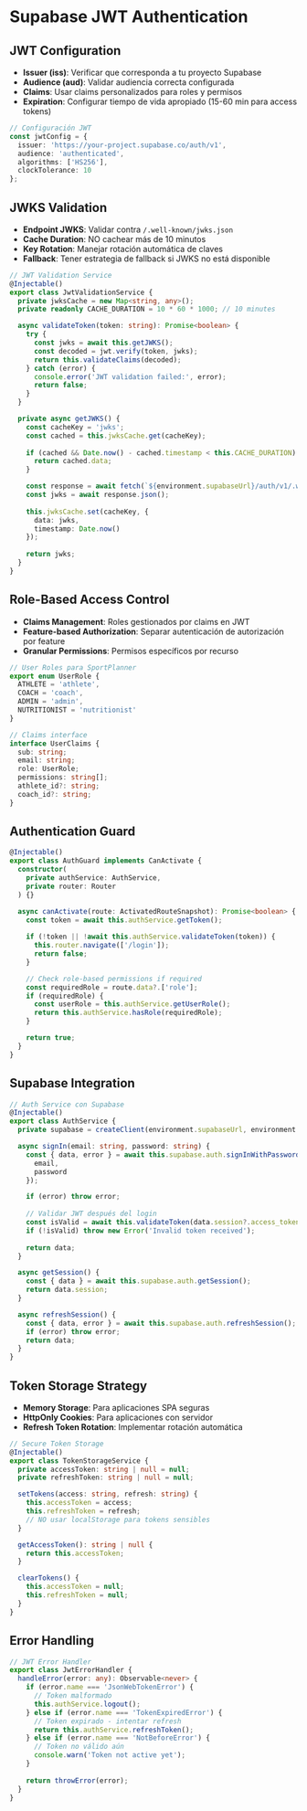 # Supabase JWT Authentication

## JWT Configuration
- **Issuer (iss)**: Verificar que corresponda a tu proyecto Supabase
- **Audience (aud)**: Validar audiencia correcta configurada
- **Claims**: Usar claims personalizados para roles y permisos
- **Expiration**: Configurar tiempo de vida apropiado (15-60 min para access tokens)

```typescript
// Configuración JWT
const jwtConfig = {
  issuer: 'https://your-project.supabase.co/auth/v1',
  audience: 'authenticated',
  algorithms: ['HS256'],
  clockTolerance: 10
};
```

## JWKS Validation
- **Endpoint JWKS**: Validar contra `/.well-known/jwks.json`
- **Cache Duration**: NO cachear más de 10 minutos
- **Key Rotation**: Manejar rotación automática de claves
- **Fallback**: Tener estrategia de fallback si JWKS no está disponible

```typescript
// JWT Validation Service
@Injectable()
export class JwtValidationService {
  private jwksCache = new Map<string, any>();
  private readonly CACHE_DURATION = 10 * 60 * 1000; // 10 minutes

  async validateToken(token: string): Promise<boolean> {
    try {
      const jwks = await this.getJWKS();
      const decoded = jwt.verify(token, jwks);
      return this.validateClaims(decoded);
    } catch (error) {
      console.error('JWT validation failed:', error);
      return false;
    }
  }

  private async getJWKS() {
    const cacheKey = 'jwks';
    const cached = this.jwksCache.get(cacheKey);
    
    if (cached && Date.now() - cached.timestamp < this.CACHE_DURATION) {
      return cached.data;
    }

    const response = await fetch(`${environment.supabaseUrl}/auth/v1/.well-known/jwks.json`);
    const jwks = await response.json();
    
    this.jwksCache.set(cacheKey, {
      data: jwks,
      timestamp: Date.now()
    });
    
    return jwks;
  }
}
```

## Role-Based Access Control
- **Claims Management**: Roles gestionados por claims en JWT
- **Feature-based Authorization**: Separar autenticación de autorización por feature
- **Granular Permissions**: Permisos específicos por recurso

```typescript
// User Roles para SportPlanner
export enum UserRole {
  ATHLETE = 'athlete',
  COACH = 'coach',
  ADMIN = 'admin',
  NUTRITIONIST = 'nutritionist'
}

// Claims interface
interface UserClaims {
  sub: string;
  email: string;
  role: UserRole;
  permissions: string[];
  athlete_id?: string;
  coach_id?: string;
}
```

## Authentication Guard
```typescript
@Injectable()
export class AuthGuard implements CanActivate {
  constructor(
    private authService: AuthService,
    private router: Router
  ) {}

  async canActivate(route: ActivatedRouteSnapshot): Promise<boolean> {
    const token = await this.authService.getToken();
    
    if (!token || !await this.authService.validateToken(token)) {
      this.router.navigate(['/login']);
      return false;
    }

    // Check role-based permissions if required
    const requiredRole = route.data?.['role'];
    if (requiredRole) {
      const userRole = this.authService.getUserRole();
      return this.authService.hasRole(requiredRole);
    }

    return true;
  }
}
```

## Supabase Integration
```typescript
// Auth Service con Supabase
@Injectable()
export class AuthService {
  private supabase = createClient(environment.supabaseUrl, environment.supabaseKey);

  async signIn(email: string, password: string) {
    const { data, error } = await this.supabase.auth.signInWithPassword({
      email,
      password
    });

    if (error) throw error;
    
    // Validar JWT después del login
    const isValid = await this.validateToken(data.session?.access_token);
    if (!isValid) throw new Error('Invalid token received');
    
    return data;
  }

  async getSession() {
    const { data } = await this.supabase.auth.getSession();
    return data.session;
  }

  async refreshSession() {
    const { data, error } = await this.supabase.auth.refreshSession();
    if (error) throw error;
    return data;
  }
}
```

## Token Storage Strategy
- **Memory Storage**: Para aplicaciones SPA seguras
- **HttpOnly Cookies**: Para aplicaciones con servidor
- **Refresh Token Rotation**: Implementar rotación automática

```typescript
// Secure Token Storage
@Injectable()
export class TokenStorageService {
  private accessToken: string | null = null;
  private refreshToken: string | null = null;

  setTokens(access: string, refresh: string) {
    this.accessToken = access;
    this.refreshToken = refresh;
    // NO usar localStorage para tokens sensibles
  }

  getAccessToken(): string | null {
    return this.accessToken;
  }

  clearTokens() {
    this.accessToken = null;
    this.refreshToken = null;
  }
}
```

## Error Handling
```typescript
// JWT Error Handler
export class JwtErrorHandler {
  handleError(error: any): Observable<never> {
    if (error.name === 'JsonWebTokenError') {
      // Token malformado
      this.authService.logout();
    } else if (error.name === 'TokenExpiredError') {
      // Token expirado - intentar refresh
      return this.authService.refreshToken();
    } else if (error.name === 'NotBeforeError') {
      // Token no válido aún
      console.warn('Token not active yet');
    }
    
    return throwError(error);
  }
}
```
